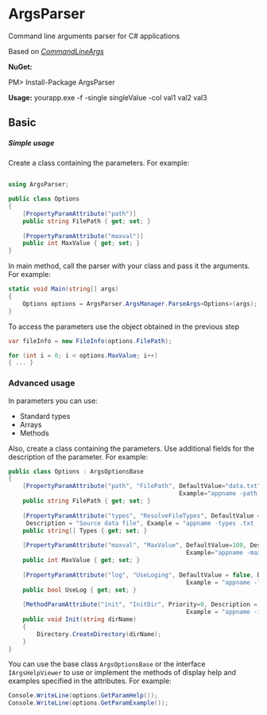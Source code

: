 # ArgsParser
Command line arguments parser for C# applications

Based on *[CommandLineArgs](https://github.com/azykin/commandlineargs)*

**NuGet:** 

PM> Install-Package ArgsParser

**Usage:** yourapp.exe -f -single singleValue -col val1 val2 val3 

## Basic

##### Simple usage

Create a class containing the parameters. For example:

```c#

using ArgsParser;

public class Options
{
	[PropertyParamAttribute("path")]
	public string FilePath { get; set; }
	
	[PropertyParamAttribute("maxval")]
	public int MaxValue { get; set; }
}

```
In main method, call the parser with your class and pass it the arguments. For example:
```c#
static void Main(string[] args)
{
    Options options = ArgsParser.ArgsManager.ParseArgs<Options>(args);
}
```
To access the parameters use the object obtained in the previous step
```c#
var fileInfo = new FileInfo(options.FilePath);

for (int i = 0; i < options.MaxValue; i++)
{ ... }
```

### Advanced usage

In parameters you can use: 
- Standard types 
- Arrays 
- Methods

Also, create a class containing the parameters. Use additional fields for the description of the parameter. For example:

```c#
public class Options : ArgsOptionsBase
{
	[PropertyParamAttribute("path", "FilePath", DefaultValue="data.txt", Description="Source data file", 
	                                            Example="appname -path datafile.txt")]
	public string FilePath { get; set; }
	
	[PropertyParamAttribute("types", "ResolveFileTypes", DefaultValue = new string[] { ".txt", ".log" }, 
	 Description = "Source data file", Example = "appname -types .txt .doc .rtf")]
	public string[] Types { get; set; }
	
	[PropertyParamAttribute("maxval", "MaxValue", DefaultValue=100, Description="Max items count",
	                                              Example="appname -maxval 1000")]
	public int MaxValue { get; set; }
	
	[PropertyParamAttribute("log", "UseLoging", DefaultValue = false, Description = "Using log for exceptions",
	                                              Example = "appname -log")]
	public bool UseLog { get; set; }
	
	[MethodParamAttribute("init", "InitDir", Priority=0, Description = "Initialize work directory",
	                                              Example = "appname -init appname_data")]
	public void Init(string dirName)
	{
	    Directory.CreateDirectory(dirName);
	}
}
```        
You can use the base class `ArgsOptionsBase` or the interface `IArgsHelpViewer` to use or implement the methods of display help and examples specified in the attributes. For example:
```c#
Console.WriteLine(options.GetParamHelp());
Console.WriteLine(options.GetParamExample());
```
